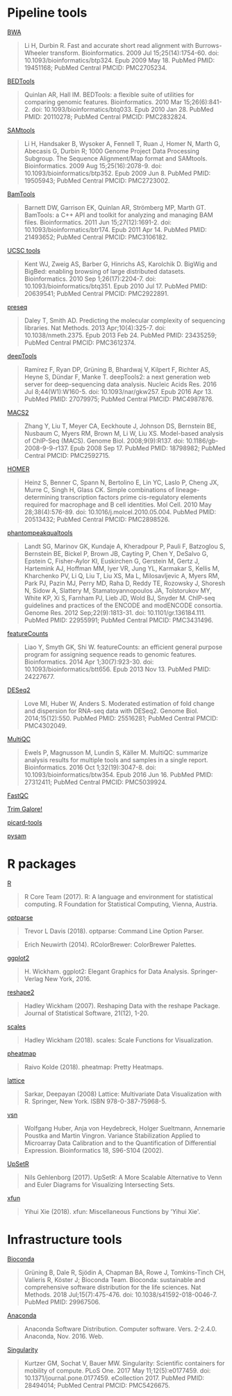 # Pipeline tools

[BWA](https://www.ncbi.nlm.nih.gov/pubmed/19451168/)
> Li H, Durbin R. Fast and accurate short read alignment with Burrows-Wheeler transform. Bioinformatics. 2009 Jul 15;25(14):1754-60. doi: 10.1093/bioinformatics/btp324. Epub 2009 May 18. PubMed PMID: 19451168; PubMed Central PMCID: PMC2705234.

[BEDTools](https://www.ncbi.nlm.nih.gov/pubmed/20110278/)
> Quinlan AR, Hall IM. BEDTools: a flexible suite of utilities for comparing genomic features. Bioinformatics. 2010 Mar 15;26(6):841-2. doi: 10.1093/bioinformatics/btq033. Epub 2010 Jan 28. PubMed PMID: 20110278; PubMed Central PMCID: PMC2832824.

[SAMtools](https://www.ncbi.nlm.nih.gov/pubmed/19505943/)
> Li H, Handsaker B, Wysoker A, Fennell T, Ruan J, Homer N, Marth G, Abecasis G, Durbin R; 1000 Genome Project Data Processing Subgroup. The Sequence Alignment/Map format and SAMtools. Bioinformatics. 2009 Aug 15;25(16):2078-9. doi: 10.1093/bioinformatics/btp352. Epub 2009 Jun 8. PubMed PMID: 19505943; PubMed Central PMCID: PMC2723002.

[BamTools](https://www.ncbi.nlm.nih.gov/pubmed/21493652/)
> Barnett DW, Garrison EK, Quinlan AR, Strömberg MP, Marth GT. BamTools: a C++ API and toolkit for analyzing and managing BAM files. Bioinformatics. 2011 Jun 15;27(12):1691-2. doi: 10.1093/bioinformatics/btr174. Epub 2011 Apr 14. PubMed PMID: 21493652; PubMed Central PMCID: PMC3106182.

[UCSC tools](https://www.ncbi.nlm.nih.gov/pubmed/20639541/)
> Kent WJ, Zweig AS, Barber G, Hinrichs AS, Karolchik D. BigWig and BigBed: enabling browsing of large distributed datasets. Bioinformatics. 2010 Sep 1;26(17):2204-7. doi: 10.1093/bioinformatics/btq351. Epub 2010 Jul 17. PubMed PMID: 20639541; PubMed Central PMCID: PMC2922891.

[preseq](https://www.ncbi.nlm.nih.gov/pubmed/23435259/)
> Daley T, Smith AD. Predicting the molecular complexity of sequencing libraries. Nat Methods. 2013 Apr;10(4):325-7. doi: 10.1038/nmeth.2375. Epub 2013 Feb 24. PubMed PMID: 23435259; PubMed Central PMCID: PMC3612374.

[deepTools](https://www.ncbi.nlm.nih.gov/pubmed/27079975/)
> Ramírez F, Ryan DP, Grüning B, Bhardwaj V, Kilpert F, Richter AS, Heyne S, Dündar F, Manke T. deepTools2: a next generation web server for deep-sequencing data analysis. Nucleic Acids Res. 2016 Jul 8;44(W1):W160-5. doi: 10.1093/nar/gkw257. Epub 2016 Apr 13. PubMed PMID: 27079975; PubMed Central PMCID: PMC4987876.

[MACS2](https://www.ncbi.nlm.nih.gov/pubmed/18798982/)
> Zhang Y, Liu T, Meyer CA, Eeckhoute J, Johnson DS, Bernstein BE, Nusbaum C, Myers RM, Brown M, Li W, Liu XS. Model-based analysis of ChIP-Seq (MACS). Genome Biol. 2008;9(9):R137. doi: 10.1186/gb-2008-9-9-r137. Epub 2008 Sep 17. PubMed PMID: 18798982; PubMed Central PMCID: PMC2592715.

[HOMER](https://www.ncbi.nlm.nih.gov/pubmed/20513432/)
> Heinz S, Benner C, Spann N, Bertolino E, Lin YC, Laslo P, Cheng JX, Murre C, Singh H, Glass CK. Simple combinations of lineage-determining transcription factors prime cis-regulatory elements required for macrophage and B cell identities. Mol Cell. 2010 May 28;38(4):576-89. doi: 10.1016/j.molcel.2010.05.004. PubMed PMID: 20513432; PubMed Central PMCID: PMC2898526.

[phantompeakqualtools](https://www.ncbi.nlm.nih.gov/pubmed/22955991/)
> Landt SG, Marinov GK, Kundaje A, Kheradpour P, Pauli F, Batzoglou S, Bernstein BE, Bickel P, Brown JB, Cayting P, Chen Y, DeSalvo G, Epstein C, Fisher-Aylor KI, Euskirchen G, Gerstein M, Gertz J, Hartemink AJ, Hoffman MM, Iyer VR, Jung YL, Karmakar S, Kellis M, Kharchenko PV, Li Q, Liu T, Liu XS, Ma L, Milosavljevic A, Myers RM, Park PJ, Pazin MJ, Perry MD, Raha D, Reddy TE, Rozowsky J, Shoresh N, Sidow A, Slattery M, Stamatoyannopoulos JA, Tolstorukov MY, White KP, Xi S, Farnham PJ, Lieb JD, Wold BJ, Snyder M. ChIP-seq guidelines and practices of the ENCODE and modENCODE consortia. Genome Res. 2012 Sep;22(9):1813-31. doi: 10.1101/gr.136184.111. PubMed PMID: 22955991; PubMed Central PMCID: PMC3431496.

[featureCounts](https://www.ncbi.nlm.nih.gov/pubmed/24227677/)
> Liao Y, Smyth GK, Shi W. featureCounts: an efficient general purpose program for assigning sequence reads to genomic features. Bioinformatics. 2014 Apr 1;30(7):923-30. doi: 10.1093/bioinformatics/btt656. Epub 2013 Nov 13. PubMed PMID: 24227677.

[DESeq2](https://www.ncbi.nlm.nih.gov/pubmed/25516281/)
> Love MI, Huber W, Anders S. Moderated estimation of fold change and dispersion for RNA-seq data with DESeq2. Genome Biol. 2014;15(12):550. PubMed PMID: 25516281; PubMed Central PMCID: PMC4302049.

[MultiQC](https://www.ncbi.nlm.nih.gov/pubmed/27312411/)
> Ewels P, Magnusson M, Lundin S, Käller M. MultiQC: summarize analysis results for multiple tools and samples in a single report. Bioinformatics. 2016 Oct 1;32(19):3047-8. doi: 10.1093/bioinformatics/btw354. Epub 2016 Jun 16. PubMed PMID: 27312411; PubMed Central PMCID: PMC5039924.

[FastQC](https://www.bioinformatics.babraham.ac.uk/projects/fastqc/)

[Trim Galore!](https://www.bioinformatics.babraham.ac.uk/projects/trim_galore/)

[picard-tools](http://broadinstitute.github.io/picard)

[pysam](https://github.com/pysam-developers/pysam)

# R packages

[R](https://www.R-project.org/)
> R Core Team (2017). R: A language and environment for statistical computing. R Foundation for Statistical Computing, Vienna, Austria.

[optparse](https://CRAN.R-project.org/package=optparse)
> Trevor L Davis (2018). optparse: Command Line Option Parser.

[RColorBrewer]: https://CRAN.R-project.org/package=RColorBrewer
> Erich Neuwirth (2014). RColorBrewer: ColorBrewer Palettes.

[ggplot2](https://cran.r-project.org/web/packages/ggplot2/index.html)
> H. Wickham. ggplot2: Elegant Graphics for Data Analysis. Springer-Verlag New York, 2016.

[reshape2](http://www.jstatsoft.org/v21/i12/)
> Hadley Wickham (2007). Reshaping Data with the reshape Package. Journal of Statistical Software, 21(12), 1-20.

[scales](https://CRAN.R-project.org/package=scales)
> Hadley Wickham (2018). scales: Scale Functions for Visualization.

[pheatmap](https://CRAN.R-project.org/package=pheatmap)
> Raivo Kolde (2018). pheatmap: Pretty Heatmaps.

[lattice](https://cran.r-project.org/web/packages/lattice/index.html)
> Sarkar, Deepayan (2008) Lattice: Multivariate Data Visualization with R. Springer, New York. ISBN 978-0-387-75968-5.

[vsn](https://bioconductor.org/packages/release/bioc/html/vsn.html)
> Wolfgang Huber, Anja von Heydebreck, Holger Sueltmann, Annemarie Poustka and Martin Vingron. Variance Stabilization Applied to Microarray Data Calibration and to the Quantification of Differential Expression. Bioinformatics 18, S96-S104 (2002).

[UpSetR](https://CRAN.R-project.org/package=UpSetR)
> Nils Gehlenborg (2017). UpSetR: A More Scalable Alternative to Venn and Euler Diagrams for Visualizing Intersecting Sets.

[xfun](https://CRAN.R-project.org/package=xfun)
> Yihui Xie (2018). xfun: Miscellaneous Functions by 'Yihui Xie'.

# Infrastructure tools

[Bioconda](https://www.ncbi.nlm.nih.gov/pubmed/29967506/)
> Grüning B, Dale R, Sjödin A, Chapman BA, Rowe J, Tomkins-Tinch CH, Valieris R, Köster J; Bioconda Team. Bioconda: sustainable and comprehensive software distribution for the life sciences. Nat Methods. 2018 Jul;15(7):475-476. doi: 10.1038/s41592-018-0046-7. PubMed PMID: 29967506.

[Anaconda](https://anaconda.com)
> Anaconda Software Distribution. Computer software. Vers. 2-2.4.0. Anaconda, Nov. 2016. Web.

[Singularity](https://www.ncbi.nlm.nih.gov/pubmed/28494014/)
> Kurtzer GM, Sochat V, Bauer MW. Singularity: Scientific containers for mobility of compute. PLoS One. 2017 May 11;12(5):e0177459. doi: 10.1371/journal.pone.0177459. eCollection 2017. PubMed PMID: 28494014; PubMed Central PMCID: PMC5426675.
